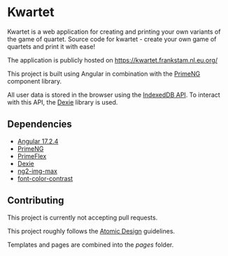# Kwartet

Kwartet is a web application for creating and printing your own variants of the game of quartet.
Source code for kwartet - create your own game of quartets and print it with ease!

The application is publicly hosted on https://kwartet.frankstam.nl.eu.org/

This project is built using Angular in combination with the [PrimeNG](https://primeng.org/) component library.

All user data is stored in the browser using the [IndexedDB API](https://developer.mozilla.org/en-US/docs/Web/API/IndexedDB_API). To interact with this API, the [Dexie](https://dexie.org/) library is used.

## Dependencies
- [Angular 17.2.4](https://angular.io/)
- [PrimeNG](https://primeng.org/)
- [PrimeFlex](https://primeflex.org/)
- [Dexie](https://dexie.org/)
- [ng2-img-max](https://www.npmjs.com/package/ng2-img-max)
- [font-color-contrast](https://www.npmjs.com/package/font-color-contrast)

## Contributing

This project is currently not accepting pull requests.

This project roughly follows the [Atomic Design](https://bradfrost.com/blog/post/atomic-web-design/) guidelines.

Templates and pages are combined into the _pages_ folder.
